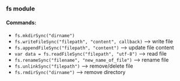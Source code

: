 ### fs module  

#### Commands:  
* `fs.mkdirSync("dirname")`  
* `fs.writeFileSync("filepath", "content", callback)`  --> write file  
* `fs.appendFileSync("filepath", "content")`  --> update file content  
* `var data = fs.readFileSync("filepath", "utf-8")`  --> read file  
* `fs.renameSync("filename", "new_name_of_file")`  --> rename file  
* `fs.unlinkSync("filepath")` --> remove/delete file  
* `fs.rmdirSync("dirname")`  --> remove directory  